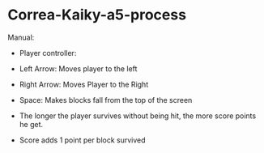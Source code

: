 # Correa-Kaiky-a5-process

Manual:

- Player controller:


- Left Arrow: Moves player to the left
- Right Arrow: Moves Player to the Right
- Space: Makes blocks fall from the top of the screen

- The longer the player survives without being hit, the more score points he get.
- Score adds 1 point per block survived
